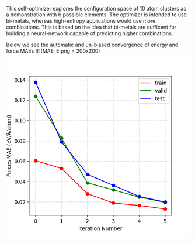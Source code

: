 This self-optimizer explores the configuration space of 10 atom clusters as a demonstration with 6 possible elements.
The optimizer is intended to use bi-metals, whereas high-entropy applications would use more combinations.
This is based on the idea that bi-metals are sufficent for building a neural-network capable of predicting higher combinations.

Below we see the automatic and un-biased convergence of energy and force MAEs
![](MAE_E.png = 200x200)
![](MAE_F.png)



